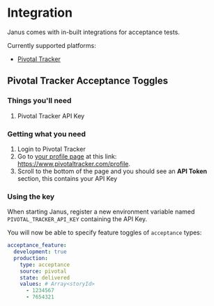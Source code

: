 # Integration

Janus comes with in-built integrations for acceptance tests.

Currently supported platforms:
  - [Pivotal Tracker](#pivotal-tracker-acceptance-toggles)  

## Pivotal Tracker Acceptance Toggles

### Things you'll need
1. Pivotal Tracker API Key

### Getting what you need
1. Login to Pivotal Tracker
2. Go to [your profile page](https://www.pivotaltracker.com/profile) at this link: https://www.pivotaltracker.com/profile.
3. Scroll to the bottom of the page and you should see an **API Token** section, this contains your API Key

### Using the key
When starting Janus, register a new environment variable named `PIVOTAL_TRACKER_API_KEY` containing the API Key.

You will now be able to specify feature toggles of `acceptance` types:

```yaml
acceptance_feature:
  development: true
  production:
    type: acceptance
    source: pivotal
    state: delivered
    values: # Array<storyId>
      - 1234567
      - 7654321
```